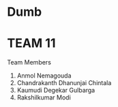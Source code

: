 # Dumb

# TEAM 11

Team Members
1. Anmol Nemagouda
2. Chandrakanth Dhanunjai Chintala
3. Kaumudi Degekar Gulbarga
4. Rakshilkumar Modi

